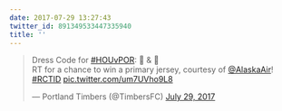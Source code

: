 ```yaml
---
date: 2017-07-29 13:27:43
twitter_id: 891349533447335940
title: ''
---
```


<blockquote class="twitter-tweet"><p lang="en" dir="ltr">Dress Code for <a href="https://twitter.com/hashtag/HOUvPOR?src=hash&amp;ref_src=twsrc%5Etfw">#HOUvPOR</a>: 💚 &amp; 💛<br>RT for a chance to win a primary jersey, courtesy of <a href="https://twitter.com/AlaskaAir?ref_src=twsrc%5Etfw">@AlaskaAir</a>! <a href="https://twitter.com/hashtag/RCTID?src=hash&amp;ref_src=twsrc%5Etfw">#RCTID</a> <a href="https://t.co/um7UVho9L8">pic.twitter.com/um7UVho9L8</a></p>&mdash; Portland Timbers (@TimbersFC) <a href="https://twitter.com/TimbersFC/status/891342852395069440?ref_src=twsrc%5Etfw">July 29, 2017</a></blockquote>
<script async src="https://platform.twitter.com/widgets.js" charset="utf-8"></script>
